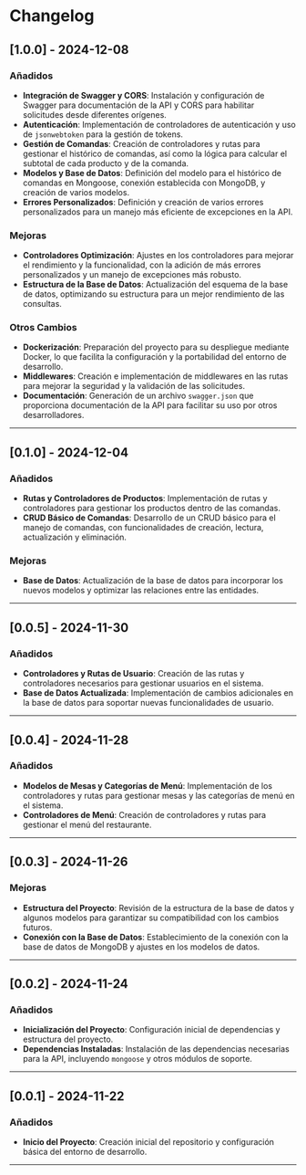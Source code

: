 
# Changelog

## [1.0.0] - 2024-12-08

### Añadidos

-   **Integración de Swagger y CORS**: Instalación y configuración de Swagger para documentación de la API y CORS para habilitar solicitudes desde diferentes orígenes.  
-   **Autenticación**: Implementación de controladores de autenticación y uso de `jsonwebtoken` para la gestión de tokens.  
-   **Gestión de Comandas**: Creación de controladores y rutas para gestionar el histórico de comandas, así como la lógica para calcular el subtotal de cada producto y de la comanda.  
-   **Modelos y Base de Datos**: Definición del modelo para el histórico de comandas en Mongoose, conexión establecida con MongoDB, y creación de varios modelos.  
-   **Errores Personalizados**: Definición y creación de varios errores personalizados para un manejo más eficiente de excepciones en la API.  

### Mejoras

-   **Controladores Optimización**: Ajustes en los controladores para mejorar el rendimiento y la funcionalidad, con la adición de más errores personalizados y un manejo de excepciones más robusto.
-   **Estructura de la Base de Datos**: Actualización del esquema de la base de datos, optimizando su estructura para un mejor rendimiento de las consultas.

### Otros Cambios

-   **Dockerización**: Preparación del proyecto para su despliegue mediante Docker, lo que facilita la configuración y la portabilidad del entorno de desarrollo.
-   **Middlewares**: Creación e implementación de middlewares en las rutas para mejorar la seguridad y la validación de las solicitudes.
-   **Documentación**: Generación de un archivo `swagger.json` que proporciona documentación de la API para facilitar su uso por otros desarrolladores.

---

## [0.1.0] - 2024-12-04

### Añadidos

-   **Rutas y Controladores de Productos**: Implementación de rutas y controladores para gestionar los productos dentro de las comandas.
-   **CRUD Básico de Comandas**: Desarrollo de un CRUD básico para el manejo de comandas, con funcionalidades de creación, lectura, actualización y eliminación.

### Mejoras

-   **Base de Datos**: Actualización de la base de datos para incorporar los nuevos modelos y optimizar las relaciones entre las entidades.

---

## [0.0.5] - 2024-11-30

### Añadidos

-   **Controladores y Rutas de Usuario**: Creación de las rutas y controladores necesarios para gestionar usuarios en el sistema.
-   **Base de Datos Actualizada**: Implementación de cambios adicionales en la base de datos para soportar nuevas funcionalidades de usuario.

---

## [0.0.4] - 2024-11-28

### Añadidos

-   **Modelos de Mesas y Categorías de Menú**: Implementación de los controladores y rutas para gestionar mesas y las categorías de menú en el sistema.
-   **Controladores de Menú**: Creación de controladores y rutas para gestionar el menú del restaurante.

---

## [0.0.3] - 2024-11-26

### Mejoras

-   **Estructura del Proyecto**: Revisión de la estructura de la base de datos y algunos modelos para garantizar su compatibilidad con los cambios futuros.
-   **Conexión con la Base de Datos**: Establecimiento de la conexión con la base de datos de MongoDB y ajustes en los modelos de datos.

---

## [0.0.2] - 2024-11-24

### Añadidos

-   **Inicialización del Proyecto**: Configuración inicial de dependencias y estructura del proyecto.
-   **Dependencias Instaladas**: Instalación de las dependencias necesarias para la API, incluyendo `mongoose` y otros módulos de soporte.

---

## [0.0.1] - 2024-11-22

### Añadidos

-   **Inicio del Proyecto**: Creación inicial del repositorio y configuración básica del entorno de desarrollo.

---
